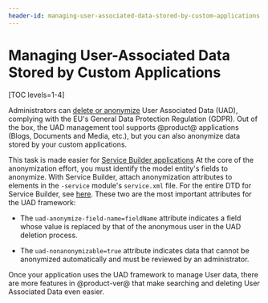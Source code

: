 ```yaml
---
header-id: managing-user-associated-data-stored-by-custom-applications
---
```


# Managing User-Associated Data Stored by Custom Applications

[TOC levels=1-4]

Administrators can 
[delete or anonymize](/docs/7-2/user/-/knowledge_base/u/managing-user-data) User Associated
Data (UAD), complying with the EU's General Data Protection Regulation (GDPR).
Out of the box, the UAD management tool supports @product@ applications (Blogs,
Documents and Media, etc.), but you can also anonymize data stored by your
custom applications.

This task is made easier for 
[Service Builder applications](/docs/7-2/appdev/-/knowledge_base/a/service-builder) 
At the core of the anonymization effort, you must identify the model entity's
fields to anonymize. With Service Builder, attach anonymization attributes to
elements in the `-service` module's `service.xml` file. For the entire DTD for
Service Builder, see
[here](https://docs.liferay.com/portal/7.2-ga1/definitions/).
These two are the most important attributes for the UAD framework:

- The `uad-anonymize-field-name=fieldName` attribute indicates a field whose
    value is replaced by that of the anonymous user in the UAD deletion process.

- The `uad-nonanonymizable=true` attribute indicates data that cannot be
    anonymized automatically and must be reviewed by an administrator.

Once your application uses the UAD framework to manage User data, there are more
features in @product-ver@ that make searching and deleting User Associated Data
even easier.
